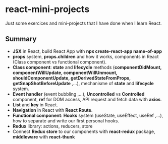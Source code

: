 # react-mini-projects

Just some exercices and mini-projects that I have done when I learn React.

## Summary
* **JSX** in React, build React App with **npx create-react-app name-of-app**
* **props** system, **props.children** and how it works, components in React (Class component vs functional component).
* **Class component**: **state** and **lifecycle** methods (**componentDidMount, componentWillUpdate, componentWillUnmount, shouldComponentUpdate, getDerivedStateFromProps, getSnapShotBeforeUpdate** ,...), mechanisme of **state** and **lifecycle** system.
* **Event handler** (event bubbling ,...), **Uncontrolled** vs **Controlled** component, **ref** for DOM access, API request and fetch data with **axios**.
* **List** and **key** in React.
* **Navigation** in React with **React Route**.
* **Functional component**: **Hooks** system (useState, useEffect, useRef ,...), how to separate and write our first personal hooks.
* **Redux** library: actions, reducers, store
* Connect **Redux store** to our components with **react-redux** package, **middleware** with **react-thunk**  
